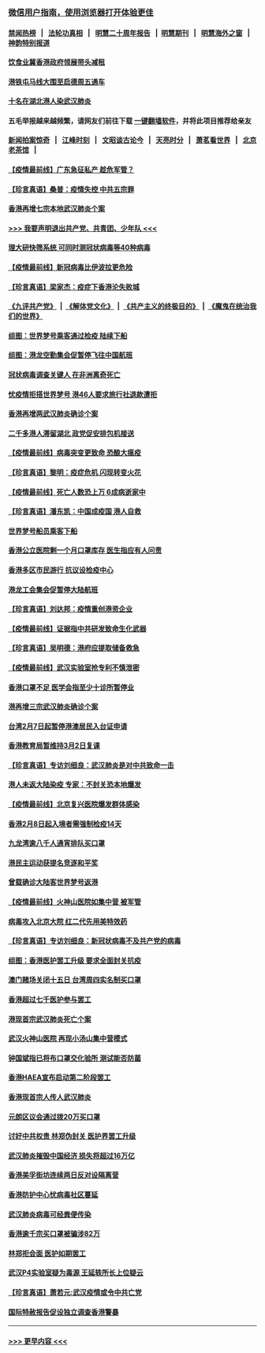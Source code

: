 ### [微信用户指南，使用浏览器打开体验更佳](https://github.com/gfw-breaker/banned-news1/blob/master/indexes/wechat-guide.md?t=0)
#### [禁闻热榜](热点新闻.md?t=0)  &nbsp;&nbsp;|&nbsp;&nbsp; [法轮功真相](https://github.com/gfw-breaker/truth/blob/master/README.md?t=0) &nbsp;&nbsp;|&nbsp;&nbsp; [明慧二十周年报告](https://github.com/gfw-breaker/mh-reports/blob/master/README.md?t=0) &nbsp;&nbsp;|&nbsp;&nbsp;[明慧期刊](https://github.com/gfw-breaker/mh-qikan) &nbsp;&nbsp;|&nbsp;&nbsp; [明慧海外之窗](https://github.com/gfw-breaker/mh-news/blob/master/README.md?t=0) &nbsp;&nbsp;|&nbsp;&nbsp; [神韵特别报道](https://github.com/gfw-breaker/mh-news/blob/master/shenyun.md?t=0)
#### [饮食业冀香港政府领展带头减租](../pages/nsc415/n11864876.md?t=02131033) 
#### [港铁屯马线大围至启德周五通车](../pages/nsc415/n11864842.md?t=02131033) 
#### [十名在湖北港人染武汉肺炎](../pages/nsc415/n11864807.md?t=02131033) 
#### 五毛举报越来越频繁，请网友们前往下载 [一键翻墙软件](https://github.com/gfw-breaker/ssr-accounts)，并将此项目推荐给亲友
#### [新闻拍案惊奇](https://github.com/gfw-breaker/banned-news1/blob/master/pages/link4.md) &nbsp;&nbsp;|&nbsp;&nbsp; [江峰时刻](https://github.com/gfw-breaker/banned-news1/blob/master/pages/link4.md) &nbsp;&nbsp;|&nbsp;&nbsp; [文昭谈古论今](https://github.com/gfw-breaker/banned-news1/blob/master/pages/link4.md) &nbsp;&nbsp;|&nbsp;&nbsp; [天亮时分](https://github.com/gfw-breaker/banned-news1/blob/master/pages/link4.md) &nbsp;&nbsp;|&nbsp;&nbsp; [萧茗看世界](https://github.com/gfw-breaker/banned-news1/blob/master/pages/link4.md) &nbsp;&nbsp;|&nbsp;&nbsp; [北京老茶馆](https://github.com/gfw-breaker/banned-news1/blob/master/pages/link4.md) &nbsp;&nbsp;|&nbsp;&nbsp; 
#### [【疫情最前线】广东急征私产 趁危军管？](../pages/nsc415/n11864205.md?t=02131033) 
#### [【珍言真语】桑普：疫情失控 中共五宗罪](../pages/nsc415/n11864157.md?t=02131033) 
#### [香港再增七宗本地武汉肺炎个案](../pages/nsc415/n11862405.md?t=02131033) 
#### [>>> 我要声明退出共产党、共青团、少年队 <<<](https://github.com/begood0513/goodnews/blob/master/quit/letter.md) 
#### [理大研快筛系统 可同时测冠状病毒等40种病毒](../pages/nsc415/n11862376.md?t=02131033) 
#### [【疫情最前线】新冠病毒比伊波拉更危险](../pages/nsc415/n11862199.md?t=02131033) 
#### [【珍言真语】梁家杰：疫症下香港沦失败城](../pages/nsc415/n11861588.md?t=02131033) 
#### [《九评共产党》](https://github.com/begood0513/9ping.md/blob/master/README.md) &nbsp;|&nbsp; [《解体党文化》](../../../../jtdwh.md/blob/master/README.md)  &nbsp;|&nbsp; [《共产主义的终极目的》](../../../../gczydzjmd.md/blob/master/README.md) &nbsp;|&nbsp; [《魔鬼在统治我们的世界》](../../../../mgztzwmdsj.md/blob/master/README.md) 
#### [组图：世界梦号乘客通过检疫 陆续下船](../pages/nsc415/n11858302.md?t=02131033) 
#### [组图：港龙空勤集会促暂停飞往中国航班](../pages/nsc415/n11858190.md?t=02131033) 
#### [冠状病毒调查关键人 在非洲离奇死亡](../pages/nsc415/n11859798.md?t=02131033) 
#### [忧疫情拒搭世界梦号 港46人要求旅行社退款遭拒](../pages/nsc415/n11859849.md?t=02131033) 
#### [香港再增两武汉肺炎确诊个案](../pages/nsc415/n11859833.md?t=02131033) 
#### [二千多港人滞留湖北 政党促安排包机接送](../pages/nsc415/n11859831.md?t=02131033) 
#### [【疫情最前线】病毒突变更致命 恐酿大瘟疫](../pages/nsc415/n11859604.md?t=02131033) 
#### [【珍言真语】黎明：疫症危机 闪现转变火花](../pages/nsc415/n11859199.md?t=02131033) 
#### [【疫情最前线】死亡人数恐上万 6成病逝家中](../pages/nsc415/n11856687.md?t=02131033) 
#### [【珍言真语】潘东凯：中国成疫国 港人自救](../pages/nsc415/n11856962.md?t=02131033) 
#### [世界梦号船员乘客下船](../pages/nsc415/n11856883.md?t=02131033) 
#### [香港公立医院剩一个月口罩库存 医生指应有人问责](../pages/nsc415/n11856875.md?t=02131033) 
#### [香港多区市民游行 抗议设检疫中心](../pages/nsc415/n11856866.md?t=02131033) 
#### [港龙工会集会促暂停大陆航班](../pages/nsc415/n11856840.md?t=02131033) 
#### [【珍言真语】刘达邦：疫情重创港资企业](../pages/nsc415/n11854274.md?t=02131033) 
#### [【疫情最前线】证据指中共研发致命生化武器](../pages/nsc415/n11853087.md?t=02131033) 
#### [【珍言真语】吴明德：港府应提取储备救急](../pages/nsc415/n11852734.md?t=02131033) 
#### [【疫情最前线】武汉实验室抢专利不慎泄密](../pages/nsc415/n11850310.md?t=02131033) 
#### [香港口罩不足 医学会指至少十诊所暂停业](../pages/nsc415/n11850301.md?t=02131033) 
#### [港再增三宗武汉肺炎确诊个案](../pages/nsc415/n11850328.md?t=02131033) 
#### [台湾2月7日起暂停港澳居民入台证申请](../pages/nsc415/n11850304.md?t=02131033) 
#### [香港教育局暂维持3月2日复课](../pages/nsc415/n11850260.md?t=02131033) 
#### [【珍言真语】专访刘细良：武汉肺炎是对中共致命一击](../pages/nsc415/n11849934.md?t=02131033) 
#### [港人未返大陆染疫 专家：不封关恐本地爆发](../pages/nsc415/n11848021.md?t=02131033) 
#### [【疫情最前线】北京复兴医院爆发群体感染](../pages/nsc415/n11847626.md?t=02131033) 
#### [香港2月8日起入境者需强制检疫14天](../pages/nsc415/n11847658.md?t=02131033) 
#### [九龙湾逾八千人通宵排队买口罩](../pages/nsc415/n11847647.md?t=02131033) 
#### [港民主运动获提名竞逐和平奖](../pages/nsc415/n11847633.md?t=02131033) 
#### [曾载确诊大陆客世界梦号返港](../pages/nsc415/n11847608.md?t=02131033) 
#### [【疫情最前线】火神山医院如集中营 被军管](../pages/nsc415/n11847524.md?t=02131033) 
#### [病毒攻入北京大院 红二代先用美特效药](../pages/nsc415/n11847427.md?t=02131033) 
#### [【珍言真语】专访刘细良：新冠状病毒不及共产党的病毒](../pages/nsc415/n11847164.md?t=02131033) 
#### [组图：香港医护罢工升级 要求全面封关抗疫](../pages/nsc415/n11844107.md?t=02131033) 
#### [澳门赌场关闭十五日 台湾周四实名制买口罩](../pages/nsc415/n11845083.md?t=02131033) 
#### [香港超过七千医护参与罢工](../pages/nsc415/n11845051.md?t=02131033) 
#### [港现首宗武汉肺炎死亡个案](../pages/nsc415/n11844998.md?t=02131033) 
#### [武汉火神山医院 再现小汤山集中营模式](../pages/nsc415/n11844763.md?t=02131033) 
#### [钟国斌指已将布口罩交化验所 测试能否防菌](../pages/nsc415/n11842783.md?t=02131033) 
#### [香港HAEA宣布启动第二阶段罢工](../pages/nsc415/n11842723.md?t=02131033) 
#### [香港现首宗人传人武汉肺炎](../pages/nsc415/n11842766.md?t=02131033) 
#### [元朗区议会通过拨20万买口罩](../pages/nsc415/n11842754.md?t=02131033) 
#### [讨好中共权贵 林郑伪封关 医护界罢工升级](../pages/nsc415/n11842359.md?t=02131033) 
#### [武汉肺炎摧毁中国经济 损失将超过16万亿](../pages/nsc415/n11839723.md?t=02131033) 
#### [香港美孚街坊连续两日反对设隔离营](../pages/nsc415/n11839962.md?t=02131033) 
#### [香港防护中心忧病毒社区蔓延](../pages/nsc415/n11839933.md?t=02131033) 
#### [武汉肺炎病毒可经粪便传染](../pages/nsc415/n11839939.md?t=02131033) 
#### [香港逾千宗买口罩被骗涉82万](../pages/nsc415/n11839914.md?t=02131033) 
#### [林郑拒会面 医护如期罢工](../pages/nsc415/n11839892.md?t=02131033) 
#### [武汉P4实验室疑为毒源 王延轶所长上位疑云](../pages/nsc415/n11835543.md?t=02131033) 
#### [【珍言真语】萧若元:武汉疫情或令中共亡党](../pages/nsc415/n11829394.md?t=02131033) 
#### [国际特赦报告促设独立调查香港警暴](../pages/nsc415/n11833845.md?t=02131033) 

----
#### [ >>> 更早内容 <<< ](../indexes/nsc415-earlier.md)
